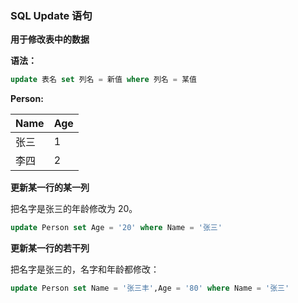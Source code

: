 ### SQL Update 语句

**用于修改表中的数据**

**语法：**

```sql
update 表名 set 列名 = 新值 where 列名 = 某值
```

**Person:**

| Name | Age  |
| ---- | ---- |
| 张三 | 1    |
| 李四 | 2    |

**更新某一行的某一列**

把名字是张三的年龄修改为 20。

```sql
update Person set Age = '20' where Name = '张三'
```

**更新某一行的若干列**

把名字是张三的，名字和年龄都修改：

```sql
update Person set Name = '张三丰',Age = '80' where Name = '张三'
```

